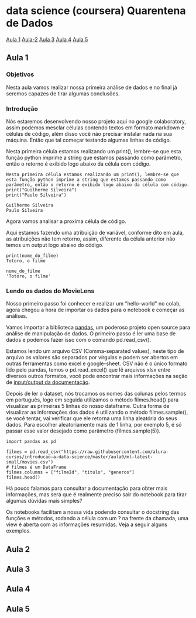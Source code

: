 # data science (coursera) Quarentena de Dados
[Aula 1](#Aula-1) [Aula-2](#Aula-2) [Aula 3](#Aula-3) [Aula 4](#Aula-4) [Aula 5](#Aula-5)   

## Aula 1
### Objetivos
Nesta aula vamos realizar nossa primeira análise de dados e no final já seremos capazes de tirar algumas conclusões.
### Introdução
Nós estaremos desenvolvendo nosso projeto aqui no google colaboratory, assim podemos mesclar células contendo textos em formato markdown e células de código, além disso você não precisar instalar nada na sua máquina. Então que tal começar testando algumas linhas de código.

Nesta primeira célula estamos realizando um print(), lembre-se que esta função python imprime a string que estamos passando como parâmetro, então o retorno é exibido logo abaixo da célula com código.
```
Nesta primeira célula estamos realizando um print(), lembre-se que esta função python imprime a string que estamos passando como parâmetro, então o retorno é exibido logo abaixo da célula com código.
print("Guilherme Silveira")
print("Paulo Silveira")

Guilherme Silveira
Paulo Silveira
```
Agora vamos analisar a proxima célula de código.

Aqui estamos fazendo uma atribuição de variável, conforme dito em aula, as atribuições não tem retorno, assim, diferente da célula anterior não temos um output logo abaixo do código.
```
print(nome_do_filme)
Totoro, o filme
```
```
nome_do_filme
'Totoro, o filme'
```
### Lendo os dados do MovieLens
Nosso primeiro passo foi conhecer e realizar um "hello-world" no colab, agora chegou a hora de importar os dados para o notebook e começar as análises.

Vamos importar a biblioteca [pandas](https://pandas.pydata.org/), um poderoso projeto open source para análise de manipulação de dados. O primeiro passo é ler uma base de dados e podemos fazer isso com o comando pd.read_csv().

Estamos lendo um arquivo CSV (Comma-separated values), neste tipo de arquivo os valores são separados por vírgulas e podem ser abertos em outras ferramentas como excel e google-sheet. CSV não é o único formato lido pelo pandas, temos o pd.read_excel() que lê arquivos xlsx entre diversos outros formatos, você pode encontrar mais informações na seção de [input/output da documentação](https://pandas.pydata.org/pandas-docs/stable/reference/io.html).

Depois de ler o dataset, nós trocamos os nomes das colunas pelos termos em português, logo em seguida utilizamos o método filmes.head() para visualizar as primeiras 5 linhas do nosso dataframe. Outra forma de visualizar as informações dos dados é utilizando o método filmes.sample(), se você tentar, vai verificar que ele retorna uma linha aleatória do seus dados. Para escolher aleatoriamente mais de 1 linha, por exemplo 5, é só passar esse valor desejado como parâmetro (filmes.sample(5)).
```
import pandas as pd
```
```
filmes = pd.read_csv("https://raw.githubusercontent.com/alura-cursos/introducao-a-data-science/master/aula0/ml-latest-small/movies.csv")
# filmes é um DataFrame
filmes.columns = ["filmeId", "titulo", "generos"]
filmes.head()
```
Há pouco falamos para consultar a documentação para obter mais informações, mas será que é realmente preciso sair do notebook para tirar algumas dúvidas mais simples?

Os notebooks facilitam a nossa vida podendo consultar o docstring das funções e métodos, rodando a célula com um ? na frente da chamada, uma view é aberta com as informações resumidas. Veja a seguir alguns exemplos.
## Aula 2
## Aula 3
## Aula 4
## Aula 5
